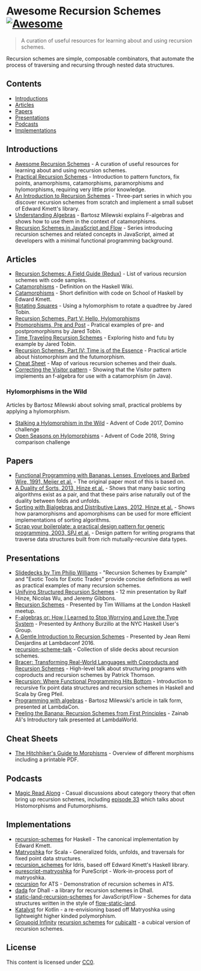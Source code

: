 # Awesome Recursion Schemes [![Awesome](https://cdn.rawgit.com/sindresorhus/awesome/d7305f38d29fed78fa85652e3a63e154dd8e8829/media/badge.svg)](https://github.com/sindresorhus/awesome)

> A curation of useful resources for learning about and using recursion schemes.

Recursion schemes are simple, composable combinators, that automate the process of traversing and recursing through nested data structures.


## Contents

- [Introductions](#introductions)
- [Articles](#articles)
- [Papers](#papers)
- [Presentations](#presentations)
- [Podcasts](#podcasts)
- [Implementations](#implementations)


## Introductions

- [Awesome Recursion Schemes](https://github.com/passy/awesome-recursion-schemes) - A curation of useful resources for learning about and using recursion schemes.
- [Practical Recursion Schemes](https://jtobin.io/practical-recursion-schemes) -
  Introduction to pattern functors, fix points, anamorphisms, catamorphisms,
  paramorphisms and hylomorphisms, requiring very little prior knowledge.
- [An Introduction to Recursion Schemes](http://blog.sumtypeofway.com/an-introduction-to-recursion-schemes/) -
  Three-part series in which you discover recursion schemes from scratch and
  implement a small subset of Edward Kmett's library.
- [Understanding Algebras](https://www.schoolofhaskell.com/user/bartosz/understanding-algebras) -
  Bartosz Milewski explains F-algebras and shows how to use them in the context of
  catamorphisms.
- [Recursion Schemes in JavaScript and Flow](https://medium.com/@JosephJnk/recursion-schemes-in-javascript-and-flow-with-static-land-recursision-schemes-97cf10599fb7) -
  Series introducing recursion schemes and related concepts in JavaScript,
  aimed at developers with a minimal functional programming background.

## Articles

- [Recursion Schemes: A Field Guide (Redux)](http://comonad.com/reader/2009/recursion-schemes/) -
  List of various recursion schemes with code samples.
- [Catamorphisms](https://wiki.haskell.org/Catamorphisms) - Definition on the Haskell Wiki.
- [Catamorphisms](https://www.schoolofhaskell.com/user/edwardk/recursion-schemes/catamorphisms) -
  Short definition with code on School of Haskell by Edward Kmett.
- [Rotating Squares](https://jtobin.io/rotating-squares) - Using a hylomorphism to rotate a quadtree by Jared Tobin.
- [Recursion Schemes, Part V: Hello, Hylomorphisms](http://blog.sumtypeofway.com/recursion-schemes-part-v/)
- [Promorphisms, Pre and Post](https://jtobin.io/promorphisms-pre-post) - Pratical examples of pre- and postpromorphisms by Jared Tobin.
- [Time Traveling Recursion Schemes](https://jtobin.io/time-traveling-recursion) - Exploring histo and futu by example by Jared Tobin.
- [Recursion Schemes, Part IV: Time is of the Essence](http://blog.sumtypeofway.com/recursion-schemes-part-iv-time-is-of-the-essence/) - Practical article about histomorphism and the futumorphism.
- [Cheat Sheet](https://github.com/sellout/recursion-scheme-talk/blob/master/cheat%20sheet.pdf) - Map of various recursion schemes and their duals.
- [Correcting the Visitor pattern](http://logji.blogspot.co.uk/2012/02/correcting-visitor-pattern.html) - Showing that the Visitor pattern implements an f-algebra for use with a catamorphism (in Java).

### Hylomorphisms in the Wild

Articles by Bartosz Milewski about solving small, practical problems by applying a hylomorphism.

- [Stalking a Hylomorphism in the Wild](https://bartoszmilewski.com/2017/12/29/stalking-a-hylomorphism-in-the-wild/) - Advent of Code 2017, Domino challenge
- [Open Seasons on Hylomorphisms](https://bartoszmilewski.com/2018/12/20/open-season-on-hylomorphisms/) - Advent of Code 2018, String comparison challenge

## Papers

- [Functional Programming with Bananas, Lenses, Envelopes and Barbed Wire, 1991, Meijer et al.](http://maartenfokkinga.github.io/utwente/mmf91m.pdf) -
  The original paper most of this is based on.
- [A Duality of Sorts, 2013, Hinze et al.](http://www.cs.ox.ac.uk/ralf.hinze/publications/Sorting.pdf) -
  Shows that many basic sorting algorithms exist as a pair, and that these pairs
  arise naturally out of the duality between folds and unfolds.
- [Sorting with Bialgebras and Distributive Laws, 2012, Hinze et al.](http://www.cs.ox.ac.uk/people/daniel.james/sorting/sorting.pdf) -
  Shows how paramorphisms and apomorphisms can be used for more efficient
  implementations of sorting algorithms.
- [Scrap your boilerplate: a practical design pattern for generic programming, 2003, SPJ et al.](http://research.microsoft.com/en-us/um/people/simonpj/Papers/hmap/hmap.ps) -
  Design pattern for writing programs that traverse data structures built from rich mutually-recursive data types.

## Presentations

- [Slidedecks by Tim Philip Williams](http://www.timphilipwilliams.com/slides.html) -
  "Recursion Schemes by Example" and "Exotic Tools for Exotic Trades" provide
  concise definitions as well as practical examples of many recursion schemes.
- [Unifying Structured Recursion Schemes](https://www.youtube.com/watch?v=9EGYSb9vov8) -
  12 min presentation by Ralf Hinze, Nicolas Wu, and Jeremy Gibbons.
- [Recursion Schemes](https://www.youtube.com/watch?v=Zw9KeP3OzpU) -
  Presented by Tim Williams at the London Haskell meetup.
- [F-algebras or: How I Learned to Stop Worrying and Love the Type System](https://www.youtube.com/watch?v=PK4SOaAGVfg) -
  Presented by Anthony Burzillo at the NYC Haskell User's Group.
- [A Gentle Introduction to Recursion Schemes](https://www.youtube.com/watch?v=i5A2Amfcir8) -
  Presented by Jean Remi Desjardins at Lambdaconf 2016.
- [recursion-scheme-talk](https://github.com/sellout/recursion-scheme-talk) - Collection of slide decks about recursion schemes.
- [Bracer: Transforming Real-World Languages with Coproducts and Recursion Schemes](https://www.youtube.com/watch?v=5Kr7IykGMzU) - High-level talk about structuring programs with coproducts and recursion schemes by Patrick Thomson.
- [Recursion: Where Functional Programming Hits Bottom](https://www.youtube.com/watch?v=24UoRaoKLjM) - Introduction to recursive fix point data structures and recursion schemes in Haskell and Scala by Greg Pfeil.
- [Programming with algebras](https://www.youtube.com/watch?v=-98fR9VmLbQ) - Bartosz Milewski's article in talk form, presented at LambdaCon.
- [Peeling the Banana: Recursion Schemes from First Principles](https://www.youtube.com/watch?v=XZ9nPZbaYfE&t=3s) - Zainab Ali's Introductory talk presented at LambdaWorld.

## Cheat Sheets

- [The Hitchhiker's Guide to Morphisms](https://ipfs.io/ipfs/QmTppu1VDAQWsdiyVSZX6qb8PErdpwzNP2oKfEhcgaBvWR/guide-to-morphisms.pdf) - Overview of different morphisms including a printable PDF.

## Podcasts

- [Magic Read Along](http://www.magicreadalong.com/) - Casual discussions about
  category theory that often bring up recursion schemes, including [episode
  33](http://www.magicreadalong.com/episode/33) which talks about Histomorphisms
  and Futumorphisms.

## Implementations

- [recursion-schemes](https://github.com/ekmett/recursion-schemes/) for
  Haskell - The canonical implementation by Edward Kmett.
- [Matryoshka](https://github.com/slamdata/matryoshka) for Scala -
  Generalized folds, unfolds, and traversals for fixed point data structures.
- [recursion\_schemes](https://github.com/vmchale/recursion_schemes/) for
  Idris, based off Edward Kmett's Haskell library.
- [purescript-matryoshka](https://github.com/slamdata/purescript-matryoshka) for PureScript -
  Work-in-process port of matryoshka.
- [recursion](https://github.com/vmchale/recursion) for ATS - Demonstration of
  recursion schemes in ATS.
- [dada](https://github.com/sellout/dada) for Dhall - a library for recursion
  schemes in Dhall.
- [static-land-recursion-schemes](https://github.com/JosephJNK/static-land-recursion-schemes) for JavaScript/Flow -
  Schemes for data structures written in the style of [flow-static-land](https://github.com/gcanti/flow-static-land).
- [Katalyst](https://github.com/aedans/Katalyst) for Kotlin - a re-envisioning based off Matryoshka using lightweight higher kinded polymorphism.
- [Groupoid Infinity](http://groupoid.space/mltt/inductive/) [recursion schemes](https://github.com/groupoid/infinity/blob/master/priv/recursion.ctt) for [cubicaltt](https://github.com/mortberg/cubicaltt) - a cubical version of recursion schemes.

## License

This content is licensed
under [CC0](https://creativecommons.org/publicdomain/zero/1.0/).
